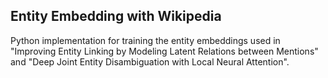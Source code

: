 ## Entity Embedding with Wikipedia

Python implementation for training the entity embeddings used in "Improving Entity Linking by Modeling Latent Relations between Mentions" and "Deep Joint Entity Disambiguation with Local Neural Attention".
